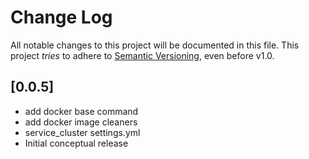 # Change Log

All notable changes to this project will be documented in this file.
This project *tries* to adhere to [Semantic Versioning](http://semver.org/), even before v1.0.

## [0.0.5]

- add docker base command
- add docker image cleaners
- service_cluster settings.yml
- Initial conceptual release

